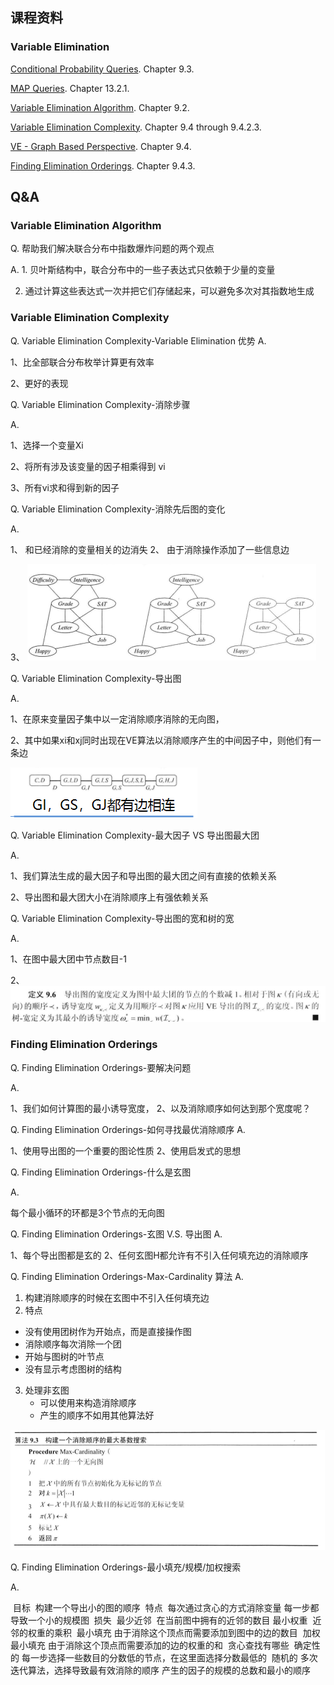## 课程资料

### Variable Elimination

[Conditional Probability Queries](probabilistic_graphical_models/3.1.1-Inf-Overview-Prob.pdf). Chapter 9.3.

[MAP Queries](probabilistic_graphical_models/3.1.2-Inf-Overview-MAP.pdf). Chapter 13.2.1.

[Variable Elimination Algorithm](probabilistic_graphical_models/3.2.1-Inf-VE-Alg.pdf). Chapter 9.2.

[Variable Elimination Complexity](probabilistic_graphical_models/3.2.2-Inf-VE-complexity.pdf). Chapter 9.4 through 9.4.2.3.

[VE - Graph Based Perspective](probabilistic_graphical_models/3.2.3-Inf-VE-graph.pdf). Chapter 9.4.

[Finding Elimination Orderings](probabilistic_graphical_models/3.2.4-Inf-VE-elimorder.pdf). Chapter 9.4.3.


## Q&A

### Variable Elimination Algorithm

Q. 帮助我们解决联合分布中指数爆炸问题的两个观点

A. 1. 贝叶斯结构中，联合分布中的一些子表达式只依赖于少量的变量

2. 通过计算这些表达式一次并把它们存储起来，可以避免多次对其指数地生成



### Variable Elimination Complexity

Q. Variable Elimination Complexity-Variable Elimination 优势
A. 

1、比全部联合分布枚举计算更有效率

2、更好的表现



Q. Variable Elimination Complexity-消除步骤

A. 	

1、选择一个变量Xi

2、将所有涉及该变量的因子相乘得到 vi

3、所有vi求和得到新的因子



Q. Variable Elimination Complexity-消除先后图的变化

A. 

1、	和已经消除的变量相关的边消失
2、	由于消除操作添加了一些信息边

3、 	![1547713075861](readme/PGM-inference-变量消除-消除前后对比.png)



Q. Variable Elimination Complexity-导出图

A. 	

1、在原来变量因子集中以一定消除顺序消除的无向图，

2、其中如果xi和xj同时出现在VE算法以消除顺序产生的中间因子中，则他们有一条边 

![1547713154841](readme/PGM-inference-变量消除-导出图.png)



Q. Variable Elimination Complexity-最大因子 VS 导出图最大团

A. 	

1、我们算法生成的最大因子和导出图的最大团之间有直接的依赖关系

2、导出图和最大团大小在消除顺序上有强依赖关系



Q. Variable Elimination Complexity-导出图的宽和树的宽

A. 	

1、在图中最大团中节点数目-1

2、![1547713257335](readme/PGM-inference-变量消除-导出图-宽度.png)



### Finding Elimination Orderings

Q. Finding Elimination Orderings-要解决问题

A.

1、我们如何计算图的最小诱导宽度，
2、以及消除顺序如何达到那个宽度呢？



Q. Finding Elimination Orderings-如何寻找最优消除顺序
A. 

1、使用导出图的一个重要的图论性质
2、使用启发式的思想



Q. Finding Elimination Orderings-什么是玄图

A. 

每个最小循环的环都是3个节点的无向图



Q. Finding Elimination Orderings-玄图 V.S. 导出图
A.

1、每个导出图都是玄的
2、任何玄图H都允许有不引入任何填充边的消除顺序



Q. Finding Elimination Orderings-Max-Cardinality 算法
A.

1. 构建消除顺序的时候在玄图中不引入任何填充边
2.  特点
   * 没有使用团树作为开始点，而是直接操作图
   * 消除顺序每次消除一个团
   * 开始与图树的叶节点
   * 没有显示考虑图树的结构

3. 处理非玄图
   * 可以使用来构造消除顺序
   * 产生的顺序不如用其他算法好

![1547808678811](readme/PGM-inference-消除顺序-玄图-Max-Cardinality算法.png)



Q. Finding Elimination Orderings-最小填充/规模/加权搜索

A.

​	目标
​		构建一个导出小的图的顺序
​	特点
​		每次通过贪心的方式消除变量
​		每一步都导致一个小的规模图
​	损失
​		最少近邻
​			在当前图中拥有的近邻的数目
​		最小权重
​			近邻的权重的乘积
​		最小填充
​			由于消除这个顶点而需要添加到图中的边的数目
​		加权最小填充
​			由于消除这个顶点而需要添加的边的权重的和
​	贪心查找有哪些
​		确定性的
​			每一步选择一些数目的分数低的节点，在这里面选择分数最低的
​		随机的
​			多次迭代算法，选择导致最有效消除的顺序
​				产生的因子的规模的总数和最小的顺序	

